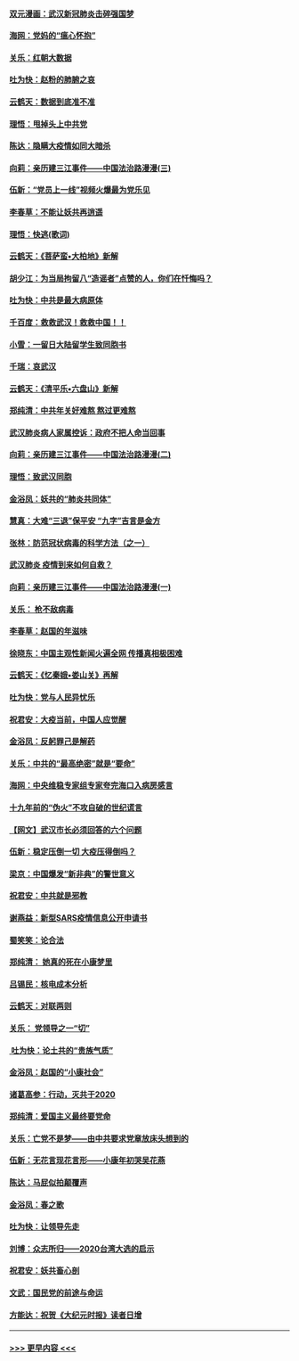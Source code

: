#### [双元漫画：武汉新冠肺炎击碎强国梦](../pages/nsc993/n11843320.md?t=02050422) 
#### [海网：党妈的“瘟心怀抱”](../pages/nsc993/n11840740.md?t=02050422) 
#### [关乐：红朝大数据](../pages/nsc993/n11840675.md?t=02050422) 
#### [吐为快：赵粉的肺腑之哀](../pages/nsc993/n11840618.md?t=02050422) 
#### [云鹤天：数据到底准不准](../pages/nsc993/n11840325.md?t=02050422) 
#### [理悟：甩掉头上中共党](../pages/nsc993/n11838826.md?t=02050422) 
#### [陈达：隐瞒大疫情如同大暗杀](../pages/nsc993/n11838771.md?t=02050422) 
#### [向莉：亲历建三江事件——中国法治路漫漫(三)](../pages/nsc993/n11831825.md?t=02050422) 
#### [伍新：“党员上一线”视频火爆最为党乐见](../pages/nsc993/n11838200.md?t=02050422) 
#### [李春草：不能让妖共再逍遥](../pages/nsc993/n11838102.md?t=02050422) 
#### [理悟：快逃(歌词)](../pages/nsc993/n11838083.md?t=02050422) 
#### [云鹤天：《菩萨蛮▪大柏地》新解](../pages/nsc993/n11838059.md?t=02050422) 
#### [胡少江：为当局拘留八“造谣者”点赞的人，你们在忏悔吗？](../pages/nsc993/n11836801.md?t=02050422) 
#### [吐为快：中共是最大病原体](../pages/nsc993/n11836748.md?t=02050422) 
#### [千百度：救救武汉！救救中国！！](../pages/nsc993/n11836145.md?t=02050422) 
#### [小雪：一留日大陆留学生致同胞书](../pages/nsc993/n11834624.md?t=02050422) 
#### [千瑞：哀武汉](../pages/nsc993/n11833647.md?t=02050422) 
#### [云鹤天：《清平乐▪六盘山》新解](../pages/nsc993/n11833611.md?t=02050422) 
#### [郑纯清：中共年关好难熬 熬过更难熬](../pages/nsc993/n11833489.md?t=02050422) 
#### [武汉肺炎病人家属控诉：政府不把人命当回事](../pages/nsc993/n11833205.md?t=02050422) 
#### [向莉：亲历建三江事件——中国法治路漫漫(二)](../pages/nsc993/n11829102.md?t=02050422) 
#### [理悟：致武汉同胞](../pages/nsc993/n11831522.md?t=02050422) 
#### [金浴凤：妖共的“肺炎共同体”](../pages/nsc993/n11829448.md?t=02050422) 
#### [慧真：大难“三退”保平安 “九字”吉言是金方](../pages/nsc993/n11829501.md?t=02050422) 
#### [张林：防范冠状病毒的科学方法（之一）](../pages/nsc993/n11828618.md?t=02050422) 
#### [武汉肺炎 疫情到来如何自救？](../pages/nsc993/n11827632.md?t=02050422) 
#### [向莉：亲历建三江事件——中国法治路漫漫(一)](../pages/nsc993/n11827190.md?t=02050422) 
#### [关乐： 枪不敌病毒](../pages/nsc993/n11826746.md?t=02050422) 
#### [李春草：赵国的年滋味](../pages/nsc993/n11826321.md?t=02050422) 
#### [徐晓东：中国主观性新闻火遍全网 传播真相极困难](../pages/nsc993/n11826508.md?t=02050422) 
#### [云鹤天：《忆秦娥▪娄山关》再解](../pages/nsc993/n11824682.md?t=02050422) 
#### [吐为快：党与人民异忧乐](../pages/nsc993/n11824660.md?t=02050422) 
#### [祝君安：大疫当前，中国人应觉醒](../pages/nsc993/n11821946.md?t=02050422) 
#### [金浴凤：反躬罪己是解药](../pages/nsc993/n11820280.md?t=02050422) 
#### [关乐：中共的“最高绝密”就是“要命”](../pages/nsc993/n11816946.md?t=02050422) 
#### [海网：中央维稳专家组专家夸完海口入病房感言](../pages/nsc993/n11815138.md?t=02050422) 
#### [十九年前的“伪火”不攻自破的世纪谎言](../pages/nsc993/n11813238.md?t=02050422) 
#### [【网文】武汉市长必须回答的六个问题](../pages/nsc993/n11813848.md?t=02050422) 
#### [伍新：稳定压倒一切 大疫压得倒吗？](../pages/nsc993/n11812634.md?t=02050422) 
#### [梁京：中国爆发“新非典”的警世意义](../pages/nsc993/n11812554.md?t=02050422) 
#### [祝君安：中共就是邪教](../pages/nsc993/n11812431.md?t=02050422) 
#### [谢燕益：新型SARS疫情信息公开申请书](../pages/nsc993/n11808840.md?t=02050422) 
#### [蜀笑笑：论合法](../pages/nsc993/n11808064.md?t=02050422) 
#### [郑纯清： 她真的死在小康梦里](../pages/nsc993/n11806623.md?t=02050422) 
#### [吕锡民：核电成本分析](../pages/nsc993/n11806284.md?t=02050422) 
#### [云鹤天：对联两则](../pages/nsc993/n11805957.md?t=02050422) 
#### [关乐： 党领导之一“切”](../pages/nsc993/n11804505.md?t=02050422) 
#### [ 吐为快：论土共的“贵族气质”](../pages/nsc993/n11804490.md?t=02050422) 
#### [金浴凤：赵国的“小康社会”](../pages/nsc993/n11804452.md?t=02050422) 
#### [诸葛高参：行动，灭共于2020](../pages/nsc993/n11804120.md?t=02050422) 
#### [郑纯清：爱国主义最终要党命](../pages/nsc993/n11802197.md?t=02050422) 
#### [关乐：亡党不是梦——由中共要求党章放床头想到的](../pages/nsc993/n11802156.md?t=02050422) 
#### [伍新：无花言现花言形——小康年初哭吴花燕](../pages/nsc993/n11800044.md?t=02050422) 
#### [陈达：马屁似拍颠覆声](../pages/nsc993/n11800010.md?t=02050422) 
#### [金浴凤：春之歌](../pages/nsc993/n11797687.md?t=02050422) 
#### [吐为快：让领导先走](../pages/nsc993/n11797512.md?t=02050422) 
#### [刘博：众志所归——2020台湾大选的启示](../pages/nsc993/n11796878.md?t=02050422) 
#### [祝君安：妖共畜心剖](../pages/nsc993/n11794273.md?t=02050422) 
#### [文武：国民党的前途与命运](../pages/nsc993/n11794198.md?t=02050422) 
#### [方能达：祝贺《大纪元时报》读者日增](../pages/nsc993/n11793807.md?t=02050422) 

----
#### [ >>> 更早内容 <<< ](../indexes/nsc993-earlier.md)

